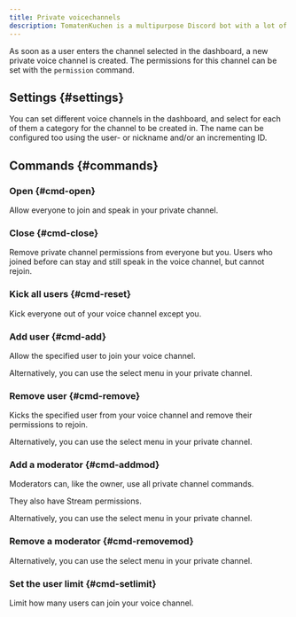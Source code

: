 ```yaml
---
title: Private voicechannels
description: TomatenKuchen is a multipurpose Discord bot with a lot of features. Explains private channels and their commands
---
```


As soon as a user enters the channel selected in the dashboard, a new private voice channel is created.
The permissions for this channel can be set with the `permission` command.

## Settings {#settings}

You can set different voice channels in the dashboard, and select for each of them a category for the channel to be created in.
The name can be configured too using the user- or nickname and/or an incrementing ID.

## Commands {#commands}

### Open {#cmd-open}

Allow everyone to join and speak in your private channel.

<Command slash="permission open"></Command>

### Close {#cmd-close}

Remove private channel permissions from everyone but you.
Users who joined before can stay and still speak in the voice channel, but cannot rejoin.

<Command slash="permission close"></Command>

### Kick all users {#cmd-reset}

Kick everyone out of your voice channel except you.

<Command slash="permission reset"></Command>

### Add user {#cmd-add}

Allow the specified user to join your voice channel.

<Command slash="permission add user:User" message="permission add <User>"></Command>

Alternatively, you can use the select menu in your private channel.

### Remove user {#cmd-remove}

Kicks the specified user from your voice channel and remove their permissions to rejoin.

<Command slash="permission remove user:User" message="permission remove <User>"></Command>

Alternatively, you can use the select menu in your private channel.

### Add a moderator {#cmd-addmod}

Moderators can, like the owner, use all private channel commands.

They also have Stream permissions.

<Command slash="permission addmod user:User" message="permission addmod <User>"></Command>

Alternatively, you can use the select menu in your private channel.

### Remove a moderator {#cmd-removemod}

<Command slash="permission removemod user:User" message="permission removemod <User>"></Command>

Alternatively, you can use the select menu in your private channel.

### Set the user limit {#cmd-setlimit}

Limit how many users can join your voice channel.

<Command slash="permission setlimit limit:User limit" message="permission setlimit <User limit>"></Command>
